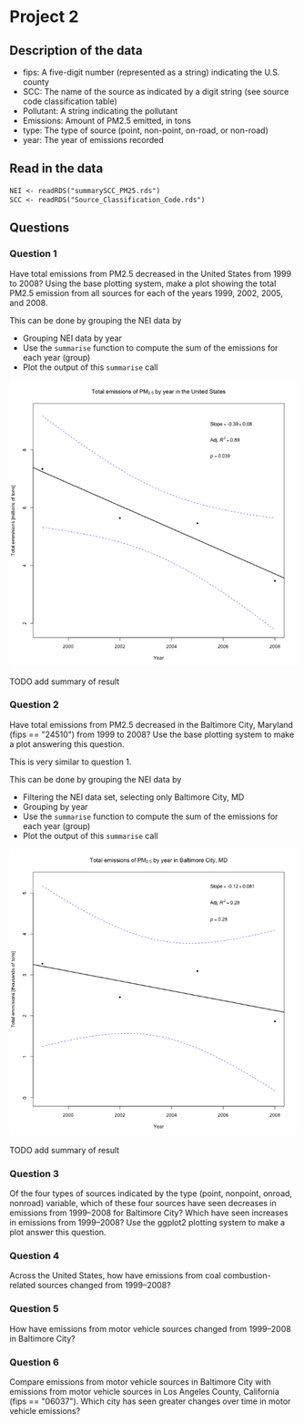 # Project 2


## Description of the data

- fips: A five-digit number (represented as a string) indicating the U.S. county
- SCC: The name of the source as indicated by a digit string (see source code classification table)
- Pollutant: A string indicating the pollutant
- Emissions: Amount of PM2.5 emitted, in tons
- type: The type of source (point, non-point, on-road, or non-road)
- year: The year of emissions recorded

## Read in the data

```
NEI <- readRDS("summarySCC_PM25.rds")
SCC <- readRDS("Source_Classification_Code.rds")
```

## Questions

### Question 1
Have total emissions from PM2.5 decreased in the United States from 1999 to
2008? Using the base plotting system, make a plot showing the total PM2.5
emission from all sources for each of the years 1999, 2002, 2005, and 2008.

This can be done by grouping the NEI data by
- Grouping NEI data by year
- Use the `summarise` function to compute the sum of the emissions for each year (group)
- Plot the output of this `summarise` call

![plot 1](plot1.png)

TODO add summary of result

### Question 2
Have total emissions from PM2.5 decreased in the Baltimore City, Maryland
(fips == "24510") from 1999 to 2008? Use the base plotting system to make a plot
answering this question.

This is very similar to question 1.

This can be done by grouping the NEI data by
- Filtering the NEI data set, selecting only Baltimore City, MD
- Grouping by year
- Use the `summarise` function to compute the sum of the emissions for each year (group)
- Plot the output of this `summarise` call

![plot 2](plot2.png)

TODO add summary of result

### Question 3
Of the four types of sources indicated by the type (point, nonpoint, onroad,
nonroad) variable, which of these four sources have seen decreases in emissions
from 1999–2008 for Baltimore City? Which have seen increases in emissions from
1999–2008? Use the ggplot2 plotting system to make a plot answer this question.

### Question 4
Across the United States, how have emissions from coal combustion-related
sources changed from 1999–2008?

### Question 5
How have emissions from motor vehicle sources changed from 1999–2008 in
Baltimore City?

### Question 6
Compare emissions from motor vehicle sources in Baltimore City with emissions
from motor vehicle sources in Los Angeles County, California (fips == "06037").
Which city has seen greater changes over time in motor vehicle emissions?


